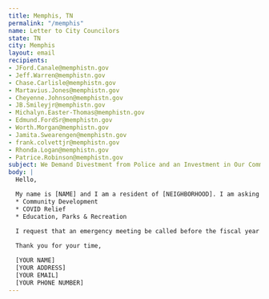 ```yaml
---
title: Memphis, TN
permalink: "/memphis"
name: Letter to City Councilors 
state: TN
city: Memphis
layout: email
recipients:
- JFord.Canale@memphistn.gov
- Jeff.Warren@memphistn.gov
- Chase.Carlisle@memphistn.gov
- Martavius.Jones@memphistn.gov
- Cheyenne.Johnson@memphistn.gov
- JB.Smileyjr@memphistn.gov
- Michalyn.Easter-Thomas@memphistn.gov
- Edmund.FordSr@memphistn.gov
- Worth.Morgan@memphistn.gov
- Jamita.Swearengen@memphistn.gov
- frank.colvettjr@memphistn.gov
- Rhonda.Logan@memphistn.gov
- Patrice.Robinson@memphistn.gov
subject: We Demand Divestment from Police and an Investment in Our Communities
body: |
  Hello,

  My name is [NAME] and I am a resident of [NEIGHBORHOOD]. I am asking to redirect money away from the Memphis PD and into the following social services: 
  * Community Development
  * COVID Relief
  * Education, Parks & Recreation
  
  I request that an emergency meeting be called before the fiscal year goes into effect in order to deny the mayor’s proposed budget and reallocate these funds to resources the citizens can benefit from.

  Thank you for your time,

  [YOUR NAME]
  [YOUR ADDRESS]
  [YOUR EMAIL]
  [YOUR PHONE NUMBER]
---
```

